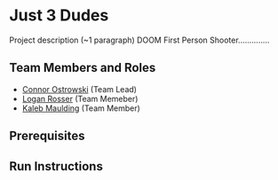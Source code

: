 # Just 3 Dudes

Project description (~1 paragraph)
DOOM First Person Shooter..............

## Team Members and Roles

* [Connor Ostrowski](https://github.com/ostrocon/CIS350-HW2-OSTROWSKI) (Team Lead)
* [Logan Rosser](https://github.com/rosserlog/CIS350-HW2-Rosser) (Team Memeber)
* [Kaleb Maulding](https://github.com/bobacojr/CIS350-HW2-MAULDING.git) (Team Member)

## Prerequisites

## Run Instructions
